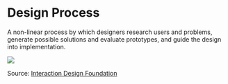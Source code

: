 # Design Process

A non-linear process by which designers research users and problems, generate possible solutions and evaluate prototypes, and guide the design into implementation.

![](https://public-media.interaction-design.org/images/uploads/ca39c86a514597b3b26cb6641371cee9.jpg)

Source: [Interaction Design Foundation](https://interaction-design.org/)

